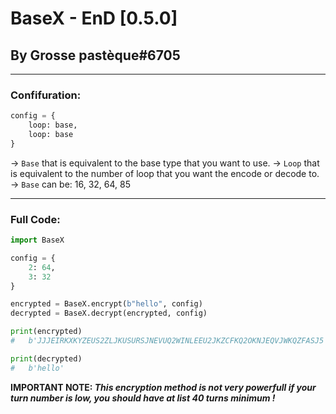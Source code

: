 # BaseX - EnD [0.5.0]

## By Grosse pastèque#6705


-------------


### Confifuration:

```py
config = {
	loop: base,
	loop: base
}
```

-> `Base` that is equivalent to the base type that you want to use.
-> `Loop` that is equivalent to the number of loop that you want the encode or decode to.
-> `Base` can be: 16, 32, 64, 85


-------------


### Full Code:

```py
import BaseX

config = {
	2: 64,
	3: 32
}

encrypted = BaseX.encrypt(b"hello", config)
decrypted = BaseX.decrypt(encrypted, config)

print(encrypted)
#	b'JJJEIRKXKYZEUS2ZLJKUSURSJNEVUQ2WINLEEU2JKZCFKQ2OKNJEQVJWKQZFASJ5'

print(decrypted)
#	b'hello'
```

**IMPORTANT NOTE: *This encryption method is not very powerfull if your turn number is low, you should have at list __40 turns minimum !__***